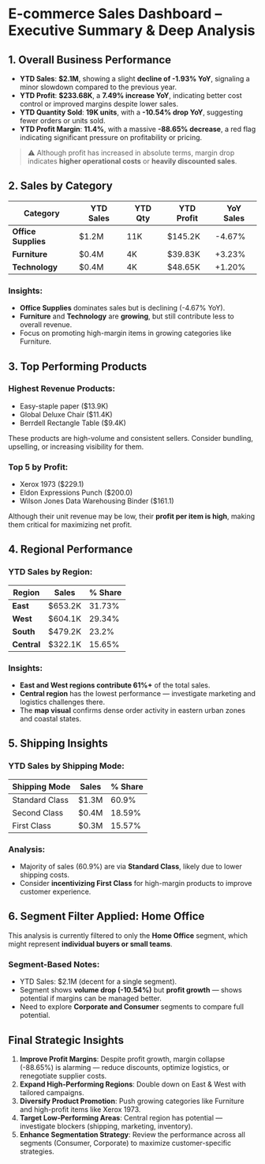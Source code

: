 
# E-commerce Sales Dashboard – Executive Summary & Deep Analysis

## 1. Overall Business Performance

- **YTD Sales**: **$2.1M**, showing a slight **decline of -1.93% YoY**, signaling a minor slowdown compared to the previous year.
- **YTD Profit**: **$233.68K**, a **7.49% increase YoY**, indicating better cost control or improved margins despite lower sales.
- **YTD Quantity Sold**: **19K units**, with a **-10.54% drop YoY**, suggesting fewer orders or units sold.
- **YTD Profit Margin**: **11.4%**, with a massive **-88.65% decrease**, a red flag indicating significant pressure on profitability or pricing.

> ⚠️ Although profit has increased in absolute terms, margin drop indicates **higher operational costs** or **heavily discounted sales**.

## 2. Sales by Category

| Category         | YTD Sales | YTD Qty | YTD Profit | YoY Sales |
|------------------|-----------|---------|------------|-----------|
| **Office Supplies** | $1.2M     | 11K     | $145.2K     | -4.67%    |
| **Furniture**       | $0.4M     | 4K      | $39.83K     | +3.23%    |
| **Technology**      | $0.4M     | 4K      | $48.65K     | +1.20%    |

### Insights:
- **Office Supplies** dominates sales but is declining (-4.67% YoY).
- **Furniture** and **Technology** are **growing**, but still contribute less to overall revenue.
- Focus on promoting high-margin items in growing categories like Furniture.

## 3. Top Performing Products

### Highest Revenue Products:
- Easy-staple paper ($13.9K)
- Global Deluxe Chair ($11.4K)
- Berrdell Rectangle Table ($9.4K)

These products are high-volume and consistent sellers. Consider bundling, upselling, or increasing visibility for them.

### Top 5 by Profit:
- Xerox 1973 ($229.1)
- Eldon Expressions Punch ($200.0)
- Wilson Jones Data Warehousing Binder ($161.1)

Although their unit revenue may be low, their **profit per item is high**, making them critical for maximizing net profit.

## 4. Regional Performance

###  YTD Sales by Region:
| Region | Sales | % Share |
|--------|-------|---------|
| **East**    | $653.2K | 31.73% |
| **West**    | $604.1K | 29.34% |
| **South**   | $479.2K | 23.2%  |
| **Central** | $322.1K | 15.65% |

### Insights:
- **East and West regions contribute 61%+** of the total sales.
- **Central region** has the lowest performance — investigate marketing and logistics challenges there.
- The **map visual** confirms dense order activity in eastern urban zones and coastal states.

## 5. Shipping Insights

### YTD Sales by Shipping Mode:
| Shipping Mode | Sales | % Share |
|---------------|-------|---------|
| Standard Class | $1.3M | 60.9%   |
| Second Class   | $0.4M | 18.59%  |
| First Class    | $0.3M | 15.57%  |

### Analysis:
- Majority of sales (60.9%) are via **Standard Class**, likely due to lower shipping costs.
- Consider **incentivizing First Class** for high-margin products to improve customer experience.

## 6. Segment Filter Applied: Home Office

This analysis is currently filtered to only the **Home Office** segment, which might represent **individual buyers or small teams**.

### Segment-Based Notes:
- YTD Sales: $2.1M (decent for a single segment).
- Segment shows **volume drop (-10.54%)** but **profit growth** — shows potential if margins can be managed better.
- Need to explore **Corporate and Consumer** segments to compare full potential.

## Final Strategic Insights

1. **Improve Profit Margins**: Despite profit growth, margin collapse (-88.65%) is alarming — reduce discounts, optimize logistics, or renegotiate supplier costs.
2. **Expand High-Performing Regions**: Double down on East & West with tailored campaigns.
3. **Diversify Product Promotion**: Push growing categories like Furniture and high-profit items like Xerox 1973.
4. **Target Low-Performing Areas**: Central region has potential — investigate blockers (shipping, marketing, inventory).
5. **Enhance Segmentation Strategy**: Review the performance across all segments (Consumer, Corporate) to maximize customer-specific strategies.

